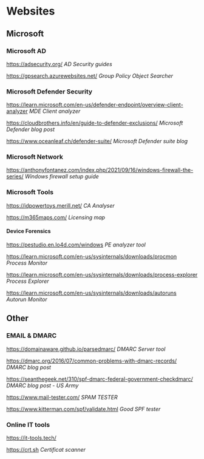 # Websites

## Microsoft

### Microsoft AD
https://adsecurity.org/ *AD Security guides*

https://gpsearch.azurewebsites.net/ *Group Policy Object Searcher*

### Microsoft Defender Security
https://learn.microsoft.com/en-us/defender-endpoint/overview-client-analyzer *MDE Client analyzer*

https://cloudbrothers.info/en/guide-to-defender-exclusions/ *Microsoft Defender blog post*

https://www.oceanleaf.ch/defender-suite/ *Microsoft Defender suite blog* <br/>

### Microsoft Network
https://anthonyfontanez.com/index.php/2021/09/16/windows-firewall-the-series/ *Windows firewall setup guide*

### Microsoft Tools
https://idpowertoys.merill.net/ *CA Analyser*

https://m365maps.com/ *Licensing map*  

#### Device Forensics
https://pestudio.en.lo4d.com/windows *PE analyzer tool*

https://learn.microsoft.com/en-us/sysinternals/downloads/procmon *Process Monitor*

https://learn.microsoft.com/en-us/sysinternals/downloads/process-explorer *Process Explorer*

https://learn.microsoft.com/en-us/sysinternals/downloads/autoruns *Autorun Monitor*  

## Other
### EMAIL & DMARC
https://domainaware.github.io/parsedmarc/ *DMARC Server tool*

https://dmarc.org/2016/07/common-problems-with-dmarc-records/ *DMARC blog post*

https://seanthegeek.net/310/spf-dmarc-federal-government-checkdmarc/ *DMARC blog post - US Army*

https://www.mail-tester.com/ *SPAM TESTER*

https://www.kitterman.com/spf/validate.html *Good SPF tester*  

### Online IT tools
https://it-tools.tech/

https://crt.sh *Certificat scanner*
